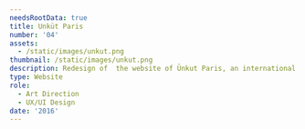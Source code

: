 ```yaml
---
needsRootData: true
title: Unküt Paris
number: '04'
assets:
  - /static/images/unkut.png
thumbnail: /static/images/unkut.png
description: Redesign of  the website of Ünkut Paris, an international sportwears brand.
type: Website
role:
  - Art Direction
  - UX/UI Design
date: '2016'
---
```

